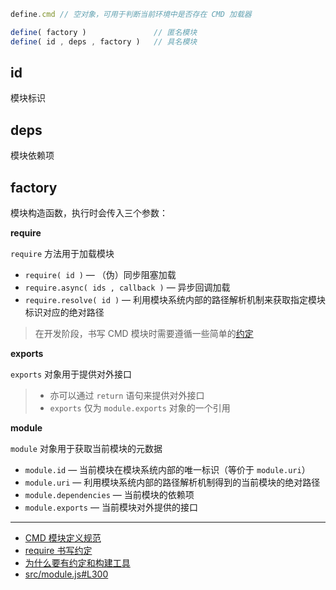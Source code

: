 ```js
define.cmd // 空对象，可用于判断当前环境中是否存在 CMD 加载器

define( factory )               // 匿名模块
define( id , deps , factory )   // 具名模块
```

## id

模块标识

## deps

模块依赖项

## factory

模块构造函数，执行时会传入三个参数：

__require__

`require` 方法用于加载模块

- `require( id )` — （伪）同步阻塞加载
- `require.async( ids , callback )` — 异步回调加载
- `require.resolve( id )` — 利用模块系统内部的路径解析机制来获取指定模块标识对应的绝对路径

> 在开发阶段，书写 CMD 模块时需要遵循一些简单的[约定](https://github.com/seajs/seajs/issues/259)

__exports__

`exports` 对象用于提供对外接口

> - 亦可以通过 `return` 语句来提供对外接口
> - `exports` 仅为 `module.exports` 对象的一个引用

__module__

`module` 对象用于获取当前模块的元数据

- `module.id` — 当前模块在模块系统内部的唯一标识（等价于 `module.uri`）
- `module.uri` — 利用模块系统内部的路径解析机制得到的当前模块的绝对路径
- `module.dependencies` — 当前模块的依赖项
- `module.exports` — 当前模块对外提供的接口

---

- [CMD 模块定义规范](https://github.com/seajs/seajs/issues/242)
- [require 书写约定](https://github.com/seajs/seajs/issues/259)
- [为什么要有约定和构建工具](https://github.com/seajs/seajs/issues/426)
- [src/module.js#L300](https://github.com/seajs/seajs/blob/3.0.0/src/module.js#L300)
